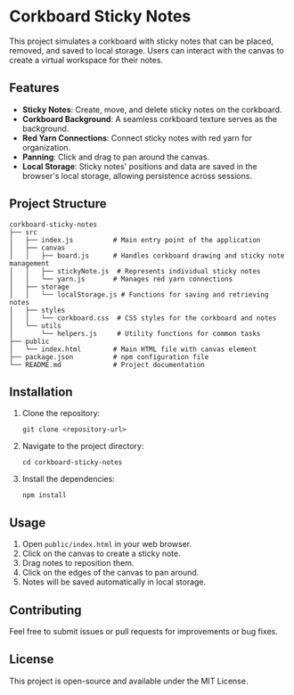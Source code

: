 # Corkboard Sticky Notes

This project simulates a corkboard with sticky notes that can be placed, removed, and saved to local storage. Users can interact with the canvas to create a virtual workspace for their notes.

## Features

- **Sticky Notes**: Create, move, and delete sticky notes on the corkboard.
- **Corkboard Background**: A seamless corkboard texture serves as the background.
- **Red Yarn Connections**: Connect sticky notes with red yarn for organization.
- **Panning**: Click and drag to pan around the canvas.
- **Local Storage**: Sticky notes' positions and data are saved in the browser's local storage, allowing persistence across sessions.

## Project Structure

```
corkboard-sticky-notes
├── src
│   ├── index.js          # Main entry point of the application
│   ├── canvas
│   │   ├── board.js      # Handles corkboard drawing and sticky note management
│   │   ├── stickyNote.js  # Represents individual sticky notes
│   │   └── yarn.js       # Manages red yarn connections
│   ├── storage
│   │   └── localStorage.js # Functions for saving and retrieving notes
│   ├── styles
│   │   └── corkboard.css  # CSS styles for the corkboard and notes
│   └── utils
│       └── helpers.js     # Utility functions for common tasks
├── public
│   └── index.html        # Main HTML file with canvas element
├── package.json          # npm configuration file
└── README.md             # Project documentation
```

## Installation

1. Clone the repository:
   ```
   git clone <repository-url>
   ```
2. Navigate to the project directory:
   ```
   cd corkboard-sticky-notes
   ```
3. Install the dependencies:
   ```
   npm install
   ```

## Usage

1. Open `public/index.html` in your web browser.
2. Click on the canvas to create a sticky note.
3. Drag notes to reposition them.
4. Click on the edges of the canvas to pan around.
5. Notes will be saved automatically in local storage.

## Contributing

Feel free to submit issues or pull requests for improvements or bug fixes. 

## License

This project is open-source and available under the MIT License.